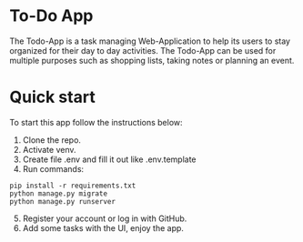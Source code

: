 # To-Do App

The Todo-App is a task managing Web-Application to help its users to stay organized for their day to day activities.
The Todo-App can be used for multiple purposes such as shopping lists, taking notes or planning an event.

# Quick start

To start this app follow the instructions below:
1. Clone the repo.
2. Activate venv.
3. Create file .env and fill it out like .env.template
4. Run commands:
```
pip install -r requirements.txt
python manage.py migrate
python manage.py runserver
```
5. Register your account or log in with GitHub.
6. Add some tasks with the UI, enjoy the app.
